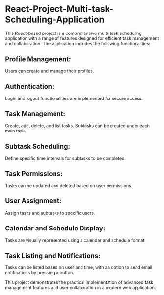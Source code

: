 # React-Project-Multi-task-Scheduling-Application
This React-based project is a comprehensive multi-task scheduling application with a range of features designed for efficient task management and collaboration. The application includes the following functionalities:

## Profile Management: 
Users can create and manage their profiles.
## Authentication: 
Login and logout functionalities are implemented for secure access.
## Task Management: 
Create, add, delete, and list tasks. Subtasks can be created under each main task.
## Subtask Scheduling: 
Define specific time intervals for subtasks to be completed.
## Task Permissions: 
Tasks can be updated and deleted based on user permissions.
## User Assignment: 
Assign tasks and subtasks to specific users.
## Calendar and Schedule Display: 
Tasks are visually represented using a calendar and schedule format.
## Task Listing and Notifications: 
Tasks can be listed based on user and time, with an option to send email notifications by pressing a button.

This project demonstrates the practical implementation of advanced task management features and user collaboration in a modern web application.
